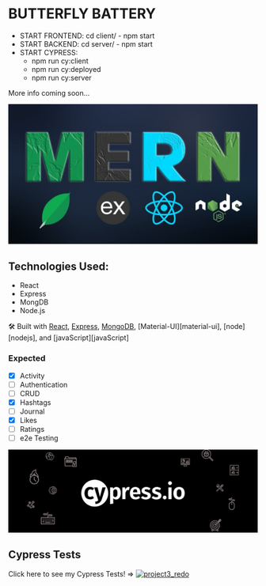 # BUTTERFLY BATTERY

- START FRONTEND: cd client/ - npm start
- START BACKEND: cd server/ - npm start
- START CYPRESS: 
    * npm run cy:client
    * npm run cy:deployed
    * npm run cy:server

More info coming soon...

![image](./client/src/images/mern.jpeg)
## Technologies Used:
* React
* Express
* MongDB
* Node.js

🛠 Built with [React](https://reactjs.org/), [Express](https://expressjs.com/), [MongoDB](https://www.mongodb.com/), [Material-UI][material-ui], [node][nodejs], and [javaScript][javaScript]

### Expected
- [X] Activity
- [ ] Authentication
- [ ] CRUD
- [X] Hashtags
- [ ] Journal
- [X] Likes
- [ ] Ratings
- [ ] e2e Testing

![image](./client/src/images/cypress-cover.png)
## Cypress Tests
Click here to see my Cypress Tests! => [![project3_redo](https://img.shields.io/endpoint?url=https://dashboard.cypress.io/badge/simple/pf122i/main&style=for-the-badge&logo=cypress)](https://dashboard.cypress.io/projects/pf122i/runs)
